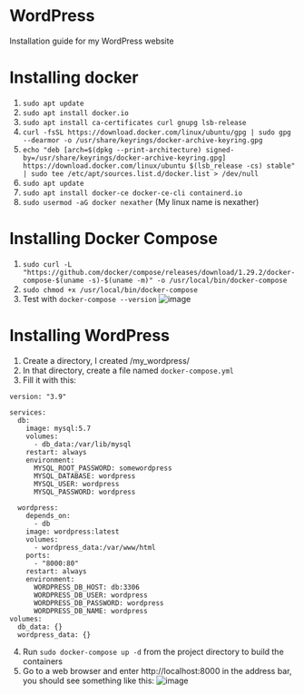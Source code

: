 # WordPress
Installation guide for my WordPress website

# Installing docker
1.	`sudo apt update`
2.	`sudo apt install docker.io`
3.	`sudo apt install ca-certificates curl gnupg lsb-release`
4.	`curl -fsSL https://download.docker.com/linux/ubuntu/gpg | sudo gpg --dearmor -o /usr/share/keyrings/docker-archive-keyring.gpg`
5.  `echo "deb [arch=$(dpkg --print-architecture) signed-by=/usr/share/keyrings/docker-archive-keyring.gpg] https://download.docker.com/linux/ubuntu $(lsb_release -cs) stable" | sudo tee /etc/apt/sources.list.d/docker.list > /dev/null`
6.  `sudo apt update`
7.  `sudo apt install docker-ce docker-ce-cli containerd.io`
8.  `sudo usermod -aG docker nexather` (My linux name is nexather)

# Installing Docker Compose
1. `sudo curl -L "https://github.com/docker/compose/releases/download/1.29.2/docker-compose-$(uname -s)-$(uname -m)" -o /usr/local/bin/docker-compose`
2. `sudo chmod +x /usr/local/bin/docker-compose`
3. Test with `docker-compose --version`
![image](https://user-images.githubusercontent.com/27169767/141956986-6ea68123-1ba5-4cd5-898a-5b8742475bd3.png)


# Installing WordPress
1. Create a directory, I created /my_wordpress/
2. In that directory, create a file named `docker-compose.yml`
3. Fill it with this: 
```
version: "3.9"
    
services:
  db:
    image: mysql:5.7
    volumes:
      - db_data:/var/lib/mysql
    restart: always
    environment:
      MYSQL_ROOT_PASSWORD: somewordpress
      MYSQL_DATABASE: wordpress
      MYSQL_USER: wordpress
      MYSQL_PASSWORD: wordpress
    
  wordpress:
    depends_on:
      - db
    image: wordpress:latest
    volumes:
      - wordpress_data:/var/www/html
    ports:
      - "8000:80"
    restart: always
    environment:
      WORDPRESS_DB_HOST: db:3306
      WORDPRESS_DB_USER: wordpress
      WORDPRESS_DB_PASSWORD: wordpress
      WORDPRESS_DB_NAME: wordpress
volumes:
  db_data: {}
  wordpress_data: {}
  ```
4. Run `sudo docker-compose up -d` from the project directory to build the containers
5. Go to a web browser and enter http://localhost:8000 in the address bar, you should see something like this:
![image](https://user-images.githubusercontent.com/27169767/141958021-6d5807b5-7349-41bb-88a8-d34900cd204b.png)

